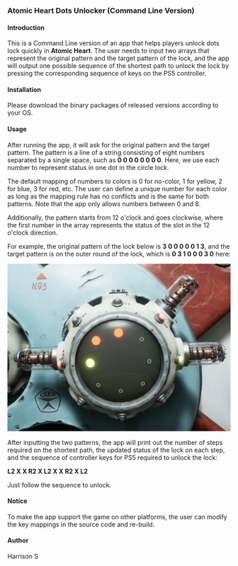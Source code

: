 ### Atomic Heart Dots Unlocker (Command Line Version)

#### Introduction

This is a Command Line version of an app that helps players unlock dots lock quickly in **Atomic Heart**.
The user needs to input two arrays that represent the original pattern and the target pattern of the lock,
and the app will output one possible sequence of the shortest path to unlock the lock by
pressing the corresponding sequence of keys on the PS5 controller.

#### Installation

Please download the binary packages of released versions according to your OS.

#### Usage

After running the app, it will ask for the original pattern and the target pattern. The pattern is a line of a string consisting
of eight numbers separated by a single space, such as **0 0 0 0 0 0 0 0**. Here, we use each number to represent status in one
dot in the circle lock.

The default mapping of numbers to colors is 0 for no-color, 1 for yellow, 2 for blue, 3 for red, etc.
The user can define a unique number for each color as long as the mapping rule has no conflicts and
is the same for both patterns. Note that the app only allows numbers between 0 and 8.

Additionally, the pattern starts from 12 o'clock and goes clockwise, where the first number in the array represents
the status of the slot in the 12 o'clock direction.

For example, the original pattern of the lock below is **3 0 0 0 0 0 1 3**, and the target pattern is on the outer round of the lock,
which is **0 3 1 0 0 0 3 0** here:

![png](./1.png)

After inputting the two patterns, the app will print out the number of steps required on the shortest path,
the updated status of the lock on each step, and the sequence of controller keys for PS5 required to unlock the lock:

**L2 X X R2 X L2 X X R2 X L2**

Just follow the sequence to unlock.

#### Notice

To make the app support the game on other platforms, the user can modify the key mappings in the source code and re-build.

#### Author

Harrison S
